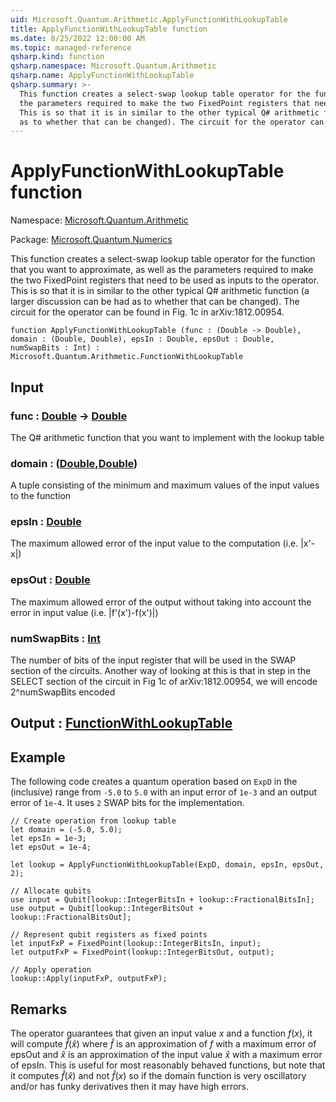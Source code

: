```yaml
---
uid: Microsoft.Quantum.Arithmetic.ApplyFunctionWithLookupTable
title: ApplyFunctionWithLookupTable function
ms.date: 8/25/2022 12:00:00 AM
ms.topic: managed-reference
qsharp.kind: function
qsharp.namespace: Microsoft.Quantum.Arithmetic
qsharp.name: ApplyFunctionWithLookupTable
qsharp.summary: >-
  This function creates a select-swap lookup table operator for the function that you want to approximate, as well as
  the parameters required to make the two FixedPoint registers that need to be used as inputs to the operator.
  This is so that it is in similar to the other typical Q# arithmetic function (a larger discussion can be had
  as to whether that can be changed). The circuit for the operator can be found in Fig. 1c in arXiv:1812.00954.
---
```


# ApplyFunctionWithLookupTable function

Namespace: [Microsoft.Quantum.Arithmetic](xref:Microsoft.Quantum.Arithmetic)

Package: [Microsoft.Quantum.Numerics](https://nuget.org/packages/Microsoft.Quantum.Numerics)


This function creates a select-swap lookup table operator for the function that you want to approximate, as well asthe parameters required to make the two FixedPoint registers that need to be used as inputs to the operator.This is so that it is in similar to the other typical Q# arithmetic function (a larger discussion can be hadas to whether that can be changed). The circuit for the operator can be found in Fig. 1c in arXiv:1812.00954.

```qsharp
function ApplyFunctionWithLookupTable (func : (Double -> Double), domain : (Double, Double), epsIn : Double, epsOut : Double, numSwapBits : Int) : Microsoft.Quantum.Arithmetic.FunctionWithLookupTable
```


## Input

### func : [Double](xref:microsoft.quantum.qsharp.valueliterals#double-literals) -> [Double](xref:microsoft.quantum.qsharp.valueliterals#double-literals)

The Q# arithmetic function that you want to implement with the lookup table


### domain : ([Double](xref:microsoft.quantum.qsharp.valueliterals#double-literals),[Double](xref:microsoft.quantum.qsharp.valueliterals#double-literals))

A tuple consisting of the minimum and maximum values of the input values to the function


### epsIn : [Double](xref:microsoft.quantum.qsharp.valueliterals#double-literals)

The maximum allowed error of the input value to the computation (i.e. |x'-x|)


### epsOut : [Double](xref:microsoft.quantum.qsharp.valueliterals#double-literals)

The maximum allowed error of the output without taking into account the error in input value (i.e. |f'(x')-f(x')|)


### numSwapBits : [Int](xref:microsoft.quantum.qsharp.valueliterals#int-literals)

The number of bits of the input register that will be used in the SWAP section of the circuits. Another way of lookingat this is that in step in the SELECT section of the circuit in Fig 1c of arXiv:1812.00954, we will encode 2^numSwapBitsencoded



## Output : [FunctionWithLookupTable](xref:Microsoft.Quantum.Arithmetic.FunctionWithLookupTable)



## Example

The following code creates a quantum operation based on `ExpD` in the (inclusive) range from `-5.0` to `5.0` with an input error of `1e-3` and an output error of `1e-4`. It uses `2` SWAP bits for the implementation.```qsharp// Create operation from lookup tablelet domain = (-5.0, 5.0);let epsIn = 1e-3;let epsOut = 1e-4;let lookup = ApplyFunctionWithLookupTable(ExpD, domain, epsIn, epsOut, 2);// Allocate qubitsuse input = Qubit[lookup::IntegerBitsIn + lookup::FractionalBitsIn];use output = Qubit[lookup::IntegerBitsOut + lookup::FractionalBitsOut];// Represent qubit registers as fixed pointslet inputFxP = FixedPoint(lookup::IntegerBitsIn, input);let outputFxP = FixedPoint(lookup::IntegerBitsOut, output);// Apply operationlookup::Apply(inputFxP, outputFxP);```

## Remarks

The operator guarantees that given an input value $x$ and a function $f(x)$,it will compute $\hat{f}(\hat{x})$ where $\hat{f}$ is an approximation of $f$ with a maximum error of epsOut and $\hat{x}$ is anapproximation of the input value $\hat{x}$ with a maximum error of epsIn. This is useful for most reasonably behavedfunctions, but note that it computes $\hat{f}(\hat{x})$ and not $\hat{f}(x)$ so if the domain function is very oscillatory and/orhas funky derivatives then it may have high errors.